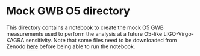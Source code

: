 # Mock GWB O5 directory

This directory contains a notebook to create the mock O5 GWB measurements used to perform the analysis at a future
O5-like LIGO-Virgo-KAGRA sensitivity. Note that some files need to be downloaded from Zenodo [here](...) before 
being able to run the notebook.